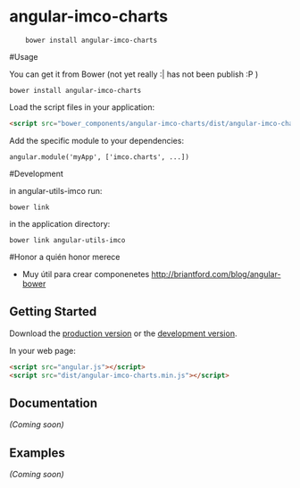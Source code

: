 # angular-imco-charts

        bower install angular-imco-charts

#Usage 

You can get it from Bower (not yet really :| has not been publish :P )

    bower install angular-imco-charts

Load the script files in your application:

```html
<script src="bower_components/angular-imco-charts/dist/angular-imco-charts.js"></script>
```

Add the specific module to your dependencies:

    angular.module('myApp', ['imco.charts', ...])

#Development

in angular-utils-imco run:

    bower link

in the application directory: 

    bower link angular-utils-imco


#Honor a quién honor merece 
+ Muy útil para crear componenetes <http://briantford.com/blog/angular-bower>

## Getting Started

Download the [production version][min] or the [development version][max].

[min]: https://raw.github.com/hugomosh/jquery-angular-imco-charts/master/dist/angular-angular-imco-charts.min.js
[max]: https://raw.github.com/hugomosh/jquery-angular-imco-charts/master/dist/angular-angular-imco-charts.js

In your web page:

```html
<script src="angular.js"></script>
<script src="dist/angular-imco-charts.min.js"></script>
```

## Documentation
_(Coming soon)_

## Examples
_(Coming soon)_

